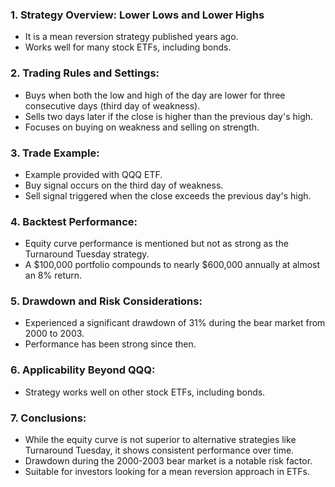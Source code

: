 ### 1. Strategy Overview: Lower Lows and Lower Highs
   - It is a mean reversion strategy published years ago.
   - Works well for many stock ETFs, including bonds.

### 2. Trading Rules and Settings:
   - Buys when both the low and high of the day are lower for three consecutive days (third day of weakness).
   - Sells two days later if the close is higher than the previous day's high.
   - Focuses on buying on weakness and selling on strength.

### 3. Trade Example:
   - Example provided with QQQ ETF.
   - Buy signal occurs on the third day of weakness.
   - Sell signal triggered when the close exceeds the previous day's high.

### 4. Backtest Performance:
   - Equity curve performance is mentioned but not as strong as the Turnaround Tuesday strategy.
   - A $100,000 portfolio compounds to nearly $600,000 annually at almost an 8% return.

### 5. Drawdown and Risk Considerations:
   - Experienced a significant drawdown of 31% during the bear market from 2000 to 2003.
   - Performance has been strong since then.

### 6. Applicability Beyond QQQ:
   - Strategy works well on other stock ETFs, including bonds.

### 7. Conclusions:
   - While the equity curve is not superior to alternative strategies like Turnaround Tuesday, it shows consistent performance over time.
   - Drawdown during the 2000-2003 bear market is a notable risk factor.
   - Suitable for investors looking for a mean reversion approach in ETFs.
